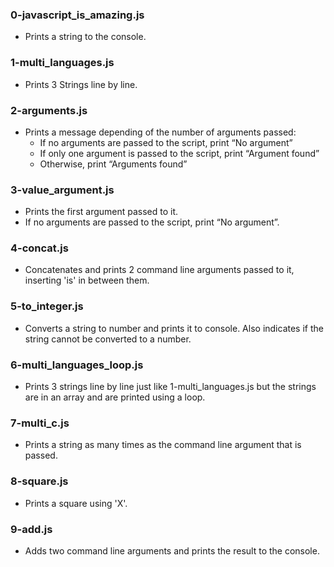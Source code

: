 ### 0-javascript_is_amazing.js
- Prints a string to the console.
### 1-multi_languages.js
- Prints 3 Strings line by line.
### 2-arguments.js
- Prints a message depending of the number of arguments passed:
	- If no arguments are passed to the script, print “No argument”
	- If only one argument is passed to the script, print “Argument found”
	- Otherwise, print “Arguments found”
### 3-value_argument.js
- Prints the first argument passed to it.
- If no arguments are passed to the script, print “No argument”.
### 4-concat.js
- Concatenates and prints 2 command line arguments passed to it, inserting 'is'
  in between them.
### 5-to_integer.js
- Converts a string to number and prints it to console. Also indicates if the
  string cannot be converted to a number.
### 6-multi_languages_loop.js
- Prints 3 strings line by line just like 1-multi_languages.js but the strings
  are in an array and are printed using a loop.
### 7-multi_c.js
- Prints a string as many times as the command line argument that is passed.
### 8-square.js
- Prints a square using 'X'.
### 9-add.js
- Adds two command line arguments and prints the result to the console.
